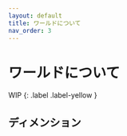 ```yaml
---
layout: default
title: ワールドについて
nav_order: 3
---
```


# ワールドについて

WIP
{: .label .label-yellow }

## ディメンション
